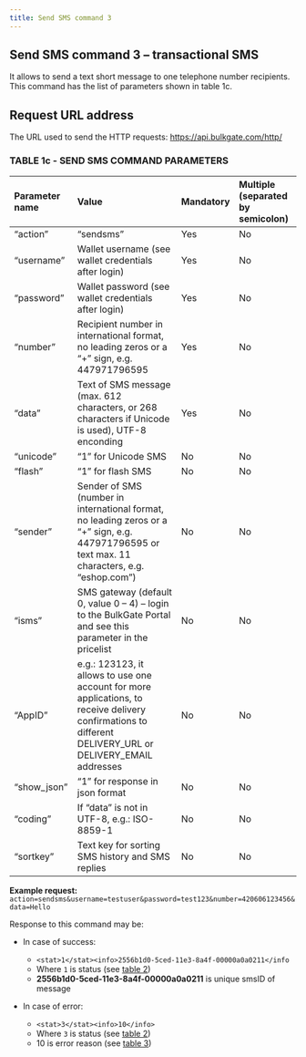 ```yaml
---
title: Send SMS command 3
---
```


## Send SMS command 3 – transactional SMS
It allows to send a text short message to one telephone number recipients. This command has the list of parameters shown in table 1c. 

## Request URL address
The URL used to send the HTTP requests:
https://api.bulkgate.com/http/

### TABLE 1c - SEND SMS COMMAND PARAMETERS

|Parameter name	|Value|	Mandatory|	Multiple (separated by semicolon)|
|:--- |:--- |:--- |:--- |
|“action”	|“sendsms”|	Yes|	No|
|“username”|	Wallet username (see wallet credentials after login)|	Yes|	No|
|“password”	|Wallet password (see wallet credentials after login)	|Yes|	No|
|“number”	|Recipient number in international format, no leading zeros or a “+” sign, e.g. 447971796595 	|Yes|	No|
|“data”	|Text of SMS message (max. 612 characters, or 268 characters if Unicode is used), UTF-8 enconding	|Yes|	No|
|“unicode”	|“1” for Unicode SMS	|No|	No|
|“flash”	|“1” for flash SMS|	No|	No|
|“sender”|	Sender of SMS (number in international format, no leading zeros or a “+” sign, e.g. 447971796595 or text max. 11 characters, e.g. “eshop.com”)	|No	|No|
|“isms”	|SMS gateway (default 0, value 0 – 4) – login to the BulkGate Portal and see this parameter in the pricelist	|No	|No|
|“AppID”|	e.g.: 123123, it allows to use one account for more applications, to receive delivery confirmations to different  DELIVERY_URL or DELIVERY_EMAIL addresses|	No	|No|
|“show_json”	|“1” for response in json format|	No|	No|
|“coding”|	If “data” is not in UTF-8, e.g.: ISO-8859-1|	No|	No|
|“sortkey”|	Text key for sorting SMS history and SMS replies|	No|	No|


**Example request:**
`action=sendsms&username=testuser&password=test123&number=420606123456&data=Hello`

Response to this command may be:
- In case of success:
  - `<stat>1</stat><info>2556b1d0-5ced-11e3-8a4f-00000a0a0211</info`
  - Where `1` is status (see [table 2](send-sms-command-1.md#table-2---send-sms-command-response-status))
  - **2556b1d0-5ced-11e3-8a4f-00000a0a0211** is unique smsID of message
 
- In case of error:
  - `<stat>3</stat><info>10</info>`
  - Where `3` is status (see [table 2](send-sms-command-1.md#table-2---send-sms-command-response-status))
  - 10 is error reason (see [table 3](send-sms-command-1.md#table-3---send-sms-command-error-reasons))
